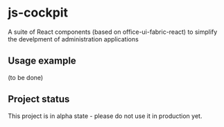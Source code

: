 # js-cockpit

A suite of React components (based on office-ui-fabric-react) to simplify
the develpment of administration applications

## Usage example

(to be done)

## Project status

This project is in alpha state - please do not use it in production yet.
